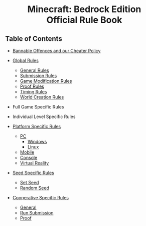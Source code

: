 <h1 align="center">
Minecraft: Bedrock Edition
<br>
Official Rule Book
</h1>

## Table of Contents

* [Bannable Offences and our Cheater Policy](cheater_policy/README.md)
* [Global Rules](global_rules/README.md)
	- [General Rules](global_rules/README.md#general-rules)
	- [Submission Rules](global_rules/README.md#submission-rules)
	- [Game Modification Rules](global_rules/README.md#game-modification-rules)
	- [Proof Rules](global_rules/README.md#proof-rules)
	- [Timing Rules](global_rules/README.md#timing-rules)
	- [World Creation Rules](global_rules/README.md#world-creation-rules)
  
* Full Game Specific Rules

* Individual Level Specific Rules

* [Platform Specific Rules](platform_rules/README.md)
	- [PC](platform_rules/README.md#pc)
		+ [Windows](platform_rules/README.md#windows)
		+ [Linux](platform_rules/README.md#linux)
	- [Mobile](platform_rules/README.md#mobile)
	- [Console](platform_rules/README.md#console)
	- [Virtual Reality](platform_rules/README.md#virtual-reality)
	
* [Seed Specific Rules](seed_specific_rules/README.md)
	- [Set Seed](seed_specific_rules/README.md#set-seed)
	- [Random Seed](seed_specific_rules/README.md#random-seed)
	
* [Cooperative Specific Rules](coop_specific_rules/README.md)
	- [General](coop_specific_rules/README.md#general)
	- [Run Submission](coop_specific_rules/README.md#run-submission)
	- [Proof](coop_specific_rules/README.md#proof)
